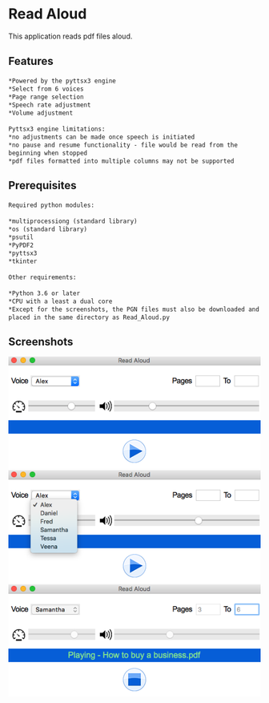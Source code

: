 # Read Aloud
This application reads pdf files aloud.

## Features
    *Powered by the pyttsx3 engine
    *Select from 6 voices
    *Page range selection
    *Speech rate adjustment
    *Volume adjustment
    
    Pyttsx3 engine limitations: 
    *no adjustments can be made once speech is initiated
    *no pause and resume functionality - file would be read from the beginning when stopped
    *pdf files formatted into multiple columns may not be supported
    
   

## Prerequisites
    Required python modules:

    *multiprocessiong (standard library)
    *os (standard library)
    *psutil
    *PyPDF2
    *pyttsx3
    *tkinter
    
    Other requirements:
    
    *Python 3.6 or later
    *CPU with a least a dual core
    *Except for the screenshots, the PGN files must also be downloaded and placed in the same directory as Read_Aloud.py
     
## Screenshots
![Image](Screenshots_of_App/Screenshot_1.png)
![Image](Screenshots_of_App/Screenshot_2.png)
![Image](Screenshots_of_App/Screenshot_3.png)
